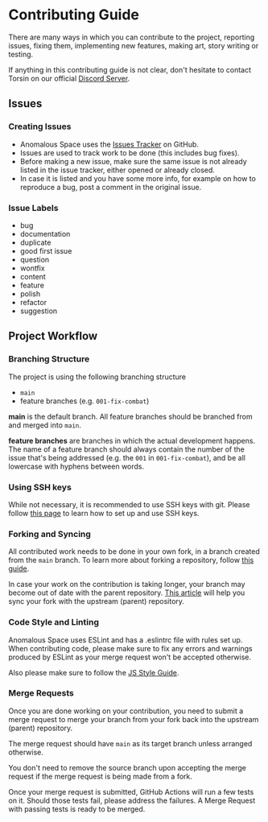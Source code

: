 # Contributing Guide

There are many ways in which you can contribute to the project, reporting issues, fixing them, implementing new features, making art, story writing or testing.

If anything in this contributing guide is not clear, don't hesitate to contact Torsin on our official [Discord Server](https://discord.gg/hUw2VmtzhX).

## Issues

### Creating Issues

* Anomalous Space uses the [Issues Tracker](https://github.com/the-crazyball/AnomalousSpace_RPG/issues) on GitHub.
* Issues are used to track work to be done (this includes bug fixes).
* Before making a new issue, make sure the same issue is not already listed in the issue tracker, either opened or already closed.
* In case it is listed and you have some more info, for example on how to reproduce a bug, post a comment in the original issue.

### Issue Labels

* bug
* documentation
* duplicate
* good first issue
* question
* wontfix
* content
* feature
* polish
* refactor
* suggestion

## Project Workflow

### Branching Structure

The project is using the following branching structure

* `main`
* feature branches (e.g. `001-fix-combat`)

**main** is the default branch. All feature branches should be branched from and merged into `main`.

**feature branches** are branches in which the actual development happens. The name of a feature branch should always contain the number of the issue that's being addressed (e.g. the `001` in `001-fix-combat`), and be all lowercase with hyphens between words.

### Using SSH keys

While not necessary, it is recommended to use SSH keys with git. Please follow [this page](https://docs.github.com/en/authentication/connecting-to-github-with-ssh) to learn how to set up and use SSH keys.

### Forking and Syncing

All contributed work needs to be done in your own fork, in a branch created from the `main` branch. To learn more about forking a repository, follow [this guide](https://docs.github.com/en/get-started/quickstart/fork-a-repo).

In case your work on the contribution is taking longer, your branch may become out of date with the parent repository. [This article](https://docs.github.com/en/pull-requests/collaborating-with-pull-requests/working-with-forks/syncing-a-fork) will help you sync your fork with the upstream (parent) repository.

### Code Style and Linting

Anomalous Space uses ESLint and has a .eslintrc file with rules set up. When contributing code, please make sure to fix any errors and warnings produced by ESLint as your merge request won't be accepted otherwise.

Also please make sure to follow the [JS Style Guide](https://github.com/the-crazyball/AnomalousSpace_RPG).

### Merge Requests

Once you are done working on your contribution, you need to submit a merge request to merge your branch from your fork back into the upstream (parent) repository.

The merge request should have `main` as its target branch unless arranged otherwise.

You don't need to remove the source branch upon accepting the merge request if the merge request is being made from a fork.

Once your merge request is submitted, GitHub Actions will run a few tests on it. Should those tests fail, please address the failures.
A Merge Request with passing tests is ready to be merged.
